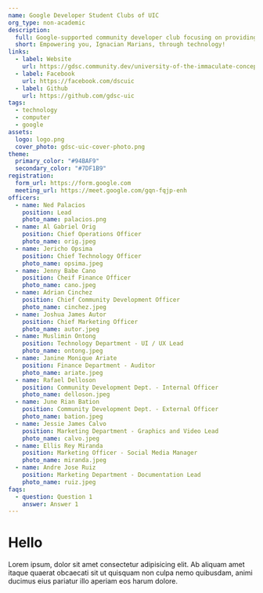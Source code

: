 ```yaml
---
name: Google Developer Student Clubs of UIC
org_type: non-academic
description:
  full: Google-supported community developer club focusing on providing an environment for students to build solutions for their respective communities through Google technologies.
  short: Empowering you, Ignacian Marians, through technology!
links:
  - label: Website
    url: https://gdsc.community.dev/university-of-the-immaculate-conception
  - label: Facebook
    url: https://facebook.com/dscuic
  - label: Github
    url: https://github.com/gdsc-uic
tags:
  - technology
  - computer
  - google
assets:
  logo: logo.png
  cover_photo: gdsc-uic-cover-photo.png
theme:
  primary_color: "#94BAF9"
  secondary_color: "#7DF1B9"
registration:
  form_url: https://form.google.com
  meeting_url: https://meet.google.com/gqn-fqjp-enh
officers:
  - name: Ned Palacios
    position: Lead
    photo_name: palacios.png
  - name: Al Gabriel Orig
    position: Chief Operations Officer
    photo_name: orig.jpeg
  - name: Jericho Opsima
    position: Chief Technology Officer
    photo_name: opsima.jpeg
  - name: Jenny Babe Cano
    position: Cheif Finance Officer
    photo_name: cano.jpeg
  - name: Adrian Cinchez
    position: Chief Community Development Officer
    photo_name: cinchez.jpeg
  - name: Joshua James Autor
    position: Chief Marketing Officer
    photo_name: autor.jpeg
  - name: Muslimin Ontong
    position: Technology Department - UI / UX Lead
    photo_name: ontong.jpeg
  - name: Janine Monique Ariate
    position: Finance Department - Auditor
    photo_name: ariate.jpeg
  - name: Rafael Delloson
    position: Community Development Dept. - Internal Officer
    photo_name: delloson.jpeg
  - name: June Rian Bation
    position: Community Development Dept. - External Officer
    photo_name: bation.jpeg
  - name: Jessie James Calvo
    position: Marketing Department - Graphics and Video Lead
    photo_name: calvo.jpeg
  - name: Ellis Rey Miranda
    position: Marketing Officer - Social Media Manager
    photo_name: miranda.jpeg
  - name: Andre Jose Ruiz
    position: Marketing Department - Documentation Lead
    photo_name: ruiz.jpeg
faqs:
  - question: Question 1
    answer: Answer 1
---
```


# Hello

Lorem ipsum, dolor sit amet consectetur adipisicing elit. Ab aliquam amet itaque quaerat obcaecati sit ut quisquam non culpa nemo quibusdam, animi ducimus eius pariatur illo aperiam eos harum dolore.